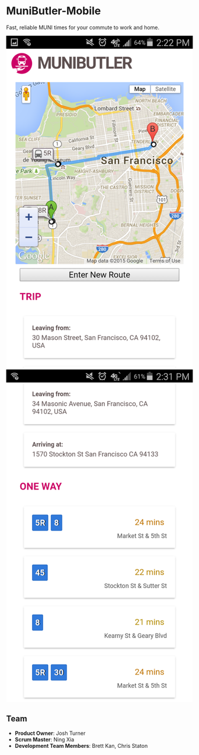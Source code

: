 # MuniButler-Mobile

Fast, reliable MUNI times for your commute to work and home.

![alt tag](/screenshots/MuniButlerMobile1.png)
![alt tag](/screenshots/MuniButlerMobile2.png)

## Team

  - __Product Owner__: Josh Turner
  - __Scrum Master__: Ning Xia
  - __Development Team Members__: Brett Kan, Chris Staton
  